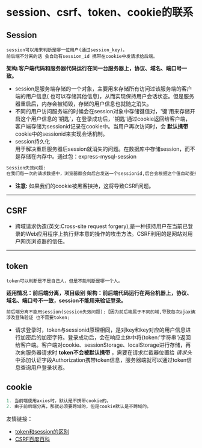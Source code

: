 # session、csrf、token、cookie的联系
## Session
~~~
session可以用来判断是哪一位用户(通过session_key)。
前后端不分离的话 会自动有session_id 携带在cookie中发请求给后端。
~~~
__架构:客户端代码和服务器代码运行在同一台服务器上，协议、域名、端口号一致。__
* session是服务端存储的一个对象，主要用来存储所有访问过该服务端的客户端的用户信息( 也可以存储其他信息)，从而实现保持用户会话状态。但是服务器重启后，内存会被销毁，存储的用户信息也就随之消失。
* 不同的用户访问服务端的时候会在session对象中存储键值对，'键'用来存储开启这个用户信息的'钥匙'，在登录成功后，'钥匙'通过cookie返回给客户端，客户端存储为sessionid记录在cookie中。当用户再次访问时，会 __默认携带__ cookie中的sessionid来实现会话机制。
* session持久化  
用于解决重启服务器后session就消失的问题。在数据库中存储session，而不是存储在内存中。通过包：express-mysql-session
~~~python
Session失效问题:
在我们每一次的请求数据中，浏览器都会向后台发送一个sessionid,后台会根据这个值自动查找id为sessionid的那个session对象。但是跨域时，‘sessionid的值每次都会变’，后台就会以为是一个新的会话，于是又去创建了一个新的session对象，而原来的session对象就找不到了。
~~~
* __注意:__ 如果我们的cookie被黑客挟持，这将导致CSRF问题。
---
## CSRF
* 跨域请求伪造(英文:Cross-site request forgery),是一种挟持用户在当前已登录的Web应用程序上执行非本意的操作的攻击方法。CSRF利用的是网站对用户网页浏览器的信任。
---
## token
~~~
token可以判断是不是自己人，但是不能判断是哪一个人。
~~~
__适用情况：前后端分离，项目级别__
__架构：前后端代码运行在两台机器上，协议、域名、端口号不一致，session不能用来验证登录。__ 

~~~python
前后端分离不能用session(session失效问题);【因为前后端属于不同的域,导致每次ajax请求服务器都会当做新的用户访问,导致session丢失】
涉及登陆验证 也不需要token;
~~~
* 请求登录时，token与sessionid原理相同，是对key和key对应的用户信息进行加密后的加密字符。登录成功后，会在响应主体中将{token:'字符串'}返回给客户端。客户端对cookie、sessionStorage、localStorage进行存储，再次向服务器请求时 __token不会被默认携带__ ，需要在请求拦截器位置给  _请求头_ 中添加认证字段Authorization携带token信息，服务器端就可以通过token信息查询用户登录状态。
## cookie
~~~python 
1. 当前端使用axios时，默认是不携带cookie的。
2. 由于前后端分离，那就必须要跨域的，但是cookie默认是不跨域的。
~~~
友情链接：
* [token和session的区别](https://www.cnblogs.com/belongs-to-qinghua/p/11353228.html)
* [CSRF百度百科](https://baike.baidu.com/item/%E8%B7%A8%E7%AB%99%E8%AF%B7%E6%B1%82%E4%BC%AA%E9%80%A0/13777878?fromtitle=CSRF&fromid=2735433&fr=aladdin)
